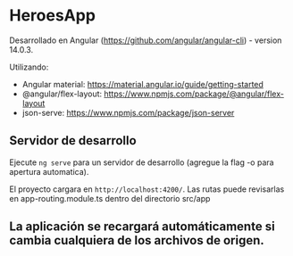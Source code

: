 # HeroesApp

Desarrollado en Angular (https://github.com/angular/angular-cli) - version 14.0.3.

Utilizando:
  - Angular material: https://material.angular.io/guide/getting-started
  - @angular/flex-layout: https://www.npmjs.com/package/@angular/flex-layout
  - json-serve: https://www.npmjs.com/package/json-server

## Servidor de desarrollo

Ejecute `ng serve` para un servidor de desarrollo (agregue la flag -o para apertura automatica). 

El proyecto cargara en `http://localhost:4200/`. Las rutas puede revisarlas en app-routing.module.ts dentro del directorio src/app

## La aplicación se recargará automáticamente si cambia cualquiera de los archivos de origen.
